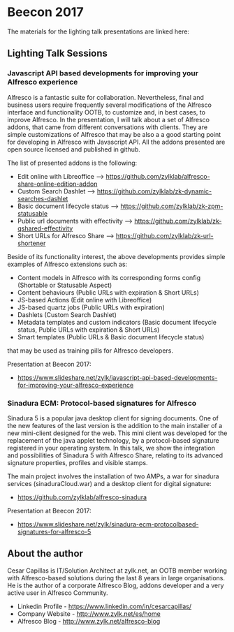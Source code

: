 # Beecon 2017

The materials for the lighting talk presentations are linked here:

## Lighting Talk Sessions

### Javascript API based developments for improving your Alfresco experience

Alfresco is a fantastic suite for collaboration. Nevertheless, final and business users require frequently several modifications of the Alfresco interface and functionality OOTB, to customize and, in best cases, to improve Alfresco. In the presentation, I will talk about a set of Alfresco addons, that came from different conversations with clients. They are simple customizations of Alfresco that may be also a a good starting point for developing in Alfresco with Javascript API. All the addons presented are open source licensed and published in github.

The list of presented addons is the following:

  - Edit online with Libreoffice --> https://github.com/zylklab/alfresco-share-online-edition-addon
  - Custom Search Dashlet --> https://github.com/zylklab/zk-dynamic-searches-dashlet
  - Basic document lifecycle status --> https://github.com/zylklab/zk-zpm-statusable
  - Public url documents with effectivity --> https://github.com/zylklab/zk-qshared-effectivity
  - Short URLs for Alfresco Share --> https://github.com/zylklab/zk-url-shortener

Beside of its functionality interest, the above developments provides simple examples of Alfresco extensions such as:
  - Content models in Alfresco with its corresponding forms config (Shortable or Statusable Aspect)
  - Content behaviours (Public URLs with expiration & Short URLs)
  - JS-based Actions (Edit online with Libreoffice)
  - JS-based quartz jobs (Public URLs with expiration)
  - Dashlets (Custom Search Dashlet)
  - Metadata templates and custom indicators (Basic document lifecycle status, Public URLs with expiration & Short URLs)
  - Smart templates (Public URLs & Basic document lifecycle status)

that may be used as training pills for Alfresco developers.

Presentation at Beecon 2017:
 - https://www.slideshare.net/zylk/javascript-api-based-developments-for-improving-your-alfresco-experience

### Sinadura ECM: Protocol-based signatures for Alfresco

Sinadura 5 is a popular java desktop client for signing documents. One of the new features of the last version is the addition to the main installer of a new mini-client designed for the web. This mini client was developed for the replacement of the java applet technology, by a protocol-based signature registered in your operating system. In this talk, we show the integration and possibilities of Sinadura 5 with Alfresco Share, relating to its advanced signature properties, profiles and visible stamps.

The main project involves the installation of two AMPs, a war for sinadura services (sinaduraCloud.war) and a desktop client for digital signature:

  - https://github.com/zylklab/alfresco-sinadura
  
Presentation at Beecon 2017:
  - https://www.slideshare.net/zylk/sinadura-ecm-protocolbased-signatures-for-alfresco-5

## About the author

Cesar Capillas is IT/Solution Architect at zylk.net, an OOTB member working with Alfresco-based solutions during the last 8 years in large organisations. He is the author of a corporate Alfresco Blog, addons developer and a very active user in Alfresco Community.

 - Linkedin Profile - https://www.linkedin.com/in/cesarcapillas/
 - Company Website  - http://www.zylk.net/es/home
 - Alfresco Blog    - http://www.zylk.net/alfresco-blog
